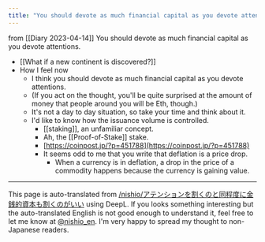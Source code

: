 ```yaml
---
title: "You should devote as much financial capital as you devote attentions."
---
```


from  [[Diary 2023-04-14]]
You should devote as much financial capital as you devote attentions.
- [[What if a new continent is discovered?]]
- How I feel now
    - I think you should devote as much financial capital as you devote attentions.
    - (If you act on the thought, you'll be quite surprised at the amount of money that people around you will be Eth, though.)
    - It's not a day to day situation, so take your time and think about it.
    - I'd like to know how the issuance volume is controlled.
        - [[staking]], an unfamiliar concept.
        - Ah, the [[Proof-of-Stake]] stake.
        - [https://coinpost.jp/?p=451788](https://coinpost.jp/?p=451788)
        - It seems odd to me that you write that deflation is a price drop.
            - When a currency is in deflation, a drop in the price of a commodity happens because the currency is gaining value.


---
This page is auto-translated from [/nishio/アテンションを割くのと同程度に金銭的資本も割くのがいい](https://scrapbox.io/nishio/アテンションを割くのと同程度に金銭的資本も割くのがいい) using DeepL. If you looks something interesting but the auto-translated English is not good enough to understand it, feel free to let me know at [@nishio_en](https://twitter.com/nishio_en). I'm very happy to spread my thought to non-Japanese readers.